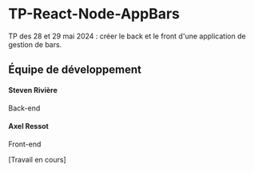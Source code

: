 # TP-React-Node-AppBars
TP des 28 et 29 mai 2024 : créer le back et le front d'une application de gestion de bars.

## Équipe de développement
#### Steven Rivière
Back-end
#### Axel Ressot
Front-end

[Travail en cours]
